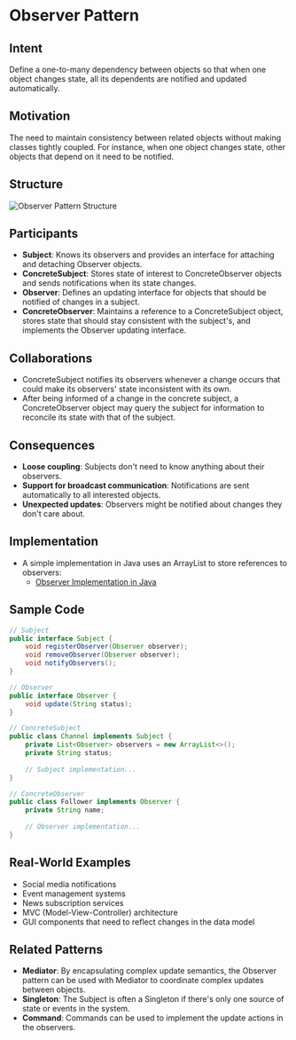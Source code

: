 # Observer Pattern

## Intent
Define a one-to-many dependency between objects so that when one object changes state, all its dependents are notified and updated automatically.

## Motivation
The need to maintain consistency between related objects without making classes tightly coupled. For instance, when one object changes state, other objects that depend on it need to be notified.

## Structure
![Observer Pattern Structure](https://refactoring.guru/images/patterns/diagrams/observer/structure.png)

## Participants
- **Subject**: Knows its observers and provides an interface for attaching and detaching Observer objects.
- **ConcreteSubject**: Stores state of interest to ConcreteObserver objects and sends notifications when its state changes.
- **Observer**: Defines an updating interface for objects that should be notified of changes in a subject.
- **ConcreteObserver**: Maintains a reference to a ConcreteSubject object, stores state that should stay consistent with the subject's, and implements the Observer updating interface.

## Collaborations
- ConcreteSubject notifies its observers whenever a change occurs that could make its observers' state inconsistent with its own.
- After being informed of a change in the concrete subject, a ConcreteObserver object may query the subject for information to reconcile its state with that of the subject.

## Consequences
- **Loose coupling**: Subjects don't need to know anything about their observers.
- **Support for broadcast communication**: Notifications are sent automatically to all interested objects.
- **Unexpected updates**: Observers might be notified about changes they don't care about.

## Implementation
- A simple implementation in Java uses an ArrayList to store references to observers:
  - [Observer Implementation in Java](observer_implementation.java)

## Sample Code
```java
// Subject
public interface Subject {
    void registerObserver(Observer observer);
    void removeObserver(Observer observer);
    void notifyObservers();
}

// Observer
public interface Observer {
    void update(String status);
}

// ConcreteSubject
public class Channel implements Subject {
    private List<Observer> observers = new ArrayList<>();
    private String status;
    
    // Subject implementation...
}

// ConcreteObserver
public class Follower implements Observer {
    private String name;
    
    // Observer implementation...
}
```

## Real-World Examples
- Social media notifications
- Event management systems
- News subscription services
- MVC (Model-View-Controller) architecture
- GUI components that need to reflect changes in the data model

## Related Patterns
- **Mediator**: By encapsulating complex update semantics, the Observer pattern can be used with Mediator to coordinate complex updates between objects.
- **Singleton**: The Subject is often a Singleton if there's only one source of state or events in the system.
- **Command**: Commands can be used to implement the update actions in the observers.
